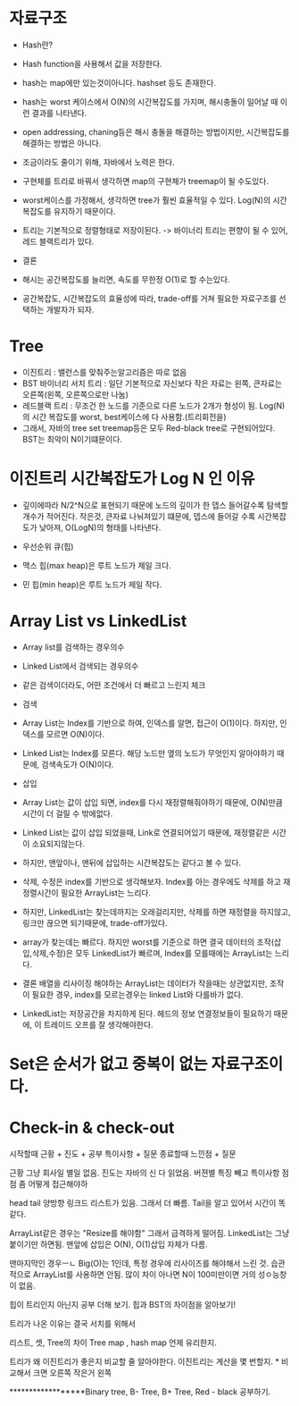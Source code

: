 # 자료구조
 * Hash란?
  * Hash function을 사용해서 값을 저장한다.
   * hash는 map에만 있는것이아니다. hashset 등도 존재한다.
  * hash는 worst 케이스에서 O(N)의 시간복잡도를 가지며, 해시충돌이 일어날 때 이런 결과를 나타낸다.
   * open addressing, chaning등은 해시 충돌을 해결하는 방법이지만, 시간복잡도를 해결하는 방법은 아니다.
   * 조금이라도 줄이기 위해, 자바에서 노력은 한다.
 * 구현체를 트리로 바꿔서 생각하면 map의 구현체가 treemap이 될 수도있다.
  * worst케이스를 가정해서, 생각하면 tree가 훨씬 효율적일 수 있다. Log(N)의 시간복잡도를 유지하기 때문이다.
  * 트리는 기본적으로 정렬형태로 저장이된다. -> 바이너리 트리는 편향이 될 수 있어, 레드 블랙트리가 있다.

* 결론
 * 해시는 공간복잡도를 늘리면, 속도를 무한정 O(1)로 할 수는있다.
 * 공간복잡도, 시간복잡도의 효율성에 따라, trade-off를 거쳐 필요한 자료구조를 선택하는 개발자가 되자.

# Tree
 * 이진트리 : 밸런스를 맞춰주는알고리즘은 따로 없음
 * BST 바이너리 서치 트리 : 일단 기본적으로 자신보다 작은 자료는 왼쪽, 큰자료는 오른쪽(왼쪽, 오른쪽으로만 나눔)
 * 레드블랙 트리 : 무조건 한 노드를 기준으로 다른 노드가 2개가 형성이 됨. Log(N)의 시간 복잡도를 worst, best케이스에 다 사용함.(트리회전을)
 * 그래서, 자바의 tree set treemap등은 모두 Red-black tree로 구현되어있다. BST는 최악이 N이기떄문이다.

# 이진트리 시간복잡도가 Log N 인 이유
 * 깊이에따라 N/2^N으로 표현되기 때문에 노드의 깊이가 한 뎁스 들어갈수록 탐색할 개수가 적어진다. 작은것, 큰자료 나눠져있기 떄문에,
 뎁스에 들어갈 수록 시간복잡도가 낮아져, O(LogN)의 형태를 나타낸다.

* 우선순위 큐(힙)
 * 맥스 힙(max heap)은 루트 노드가 제일 크다.
 * 민 힙(min heap)은 루트 노드가 제일 작다.

# Array List vs LinkedList
 * Array list를 검색하는 경우의수
 * Linked List에서 검색되는 경우의수 
 * 같은 검색이더라도, 어떤 조건에서 더 빠르고 느린지 체크
 * 검색
  * Array List는 Index를 기반으로 하여, 인덱스를 알면, 접근이 O(1)이다. 하지만, 인덱스를 모르면 O(N)이다.
  * Linked List는 Index를 모른다. 해당 노드만 옆의 노드가 무엇인지 알아야하기 때문에, 검색속도가 O(N)이다.
 * 삽입
  * Array List는 값이 삽입 되면, index를 다시 재정렬해줘야하기 때문에, O(N)만큼 시간이 더 걸릴 수 밖에없다.
  * Linked List는 값이 삽입 되었을때, Link로 연결되어있기 때문에, 재정렬같은 시간이 소요되지않는다.
   * 하지만, 맨앞이나, 맨뒤에 삽입하는 시간복잡도는 같다고 볼 수 있다.
 * 삭제, 수정은 index를 기반으로 생각해보자. Index를 아는 경우에도 삭제를 하고 재정렬시간이 필요한 ArrayList는 느리다.
  * 하지만, LinkedList는 찾는데까지는 오래걸리지만, 삭제를 하면 재정렬을 하지않고, 링크만 끊으면 되기때문에, trade-off가있다.
  * array가 찾는데는 빠르다. 하지만 worst를 기준으로 하면 결국 데이터의 조작(삽입,삭제,수정)은 모두 LinkedList가 빠르며, Index를 모를때에는 ArrayList는 느리다.

 * 결론 배열을 리사이징 해야하는 ArrayList는 데이터가 작을때는 상관없지만, 조작이 필요한 경우, index를 모르는경우는 linked List와 다를바가 없다.
 * LinkedList는 저장공간을 차지하게 된다. 헤드의 정보 연결정보들이 필요하기 때문에, 이 트레이드 오프를 잘 생각해야한다.

 # Set은 순서가 없고 중복이 없는 자료구조이다.


# Check-in & check-out
시작할때 근황 + 진도 + 공부 특이사항 + 질문
종료할때 느낀점 + 질문

근황 그냥 회사일 별일 없음.
진도는 자바의 신 다 읽었음. 버젼별 특징 빼고
특이사항 점점 좀 어떻게 접근해야하

head tail 양방향 링크드 리스트가 있음. 그래서 더 빠름.
Tail을 알고 있어서 시간이 똑같다.

ArrayList같은 경우는 "Resize를 해야함" 그래서 급격하게 떨어짐.
LinkedList는 그냥 붙이기만 하면됨.
맨앞에 삽입은 O(N), O(1)삽입 자체가 다름.

맨마지막인 경우ㅡㄴ Big(O)는 1인데, 특정 경우에 리사이즈를 해야해서 느린 것.
습관적으로 ArrayList를 사용하면 안됨.
많이 차이 아나면 N이 100미만이면 거의 성ㅇ능창이 없음.


힙이 트리인지 아닌지 공부 더해 보기.
힙과 BST의 차이점을 알아보기!

트리가 나온 이유는 결국 서치를 위해서


리스트, 셋,  Tree의 차이
Tree map , hash map 언제 유리한지.

트리가 왜 이진트리가 좋은지 비교할 줄 알아야한다.
이진트리는 계산을 몇 번할지. * 비교해서 크면 오른쪽 작은거 왼쪽 


******************Binary tree, B- Tree, B+ Tree, Red - black 공부하기.
